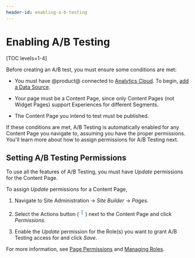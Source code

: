 ```yaml
---
header-id: enabling-a-b-testing
---
```


# Enabling A/B Testing

[TOC levels=1-4]

Before creating an A/B test, you must ensure some conditions are met:

- You must have @product@ connected to
  [Analytics Cloud](https://help.liferay.com/hc/en-us/articles/360006608732). To
  begin,
  [add a Data Source](https://help.liferay.com/hc/en-us/articles/360006653472-Adding-a-Liferay-DXP-Data-Source).

- Your page must be a Content Page, since only Content Pages (not Widget Pages)
  support Experiences for different Segments.

- The Content Page you intend to test must be published.

If these conditions are met, A/B Testing is automatically enabled for any
Content Page you navigate to, assuming you have the proper permissions. You'll
learn more about how to assign permissions for A/B Testing next.

## Setting A/B Testing Permissions

To use all the features of A/B Testing, you must have *Update* permissions for
the Content Page.

To assign *Update* permissions for a Content Page,

1.  Navigate to Site Administration &rarr; *Site Builder* &rarr; *Pages*.

2.  Select the Actions button (![Actions](../../../images-dxp/icon-actions.png))
    next to the Content Page and click *Permissions*.

3.  Enable the *Update* permission for the Role(s) you want to grant A/B Testing
    access for and click *Save*.

For more information, see
[Page Permissions](/docs/7-2/user/-/knowledge_base/u/changing-page-permissions)
and [Managing Roles](/docs/7-2/user/-/knowledge_base/u/managing-roles).
